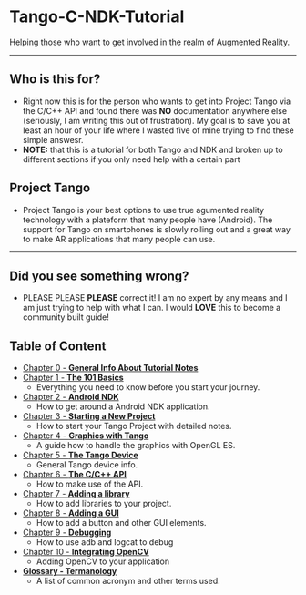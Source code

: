 # Tango-C-NDK-Tutorial
Helping those who want to get involved in the realm of Augmented Reality.

------

## Who is this for?
* Right now this is for the person who wants to get into Project Tango via the C/C++ API and found there was **NO** documentation anywhere else (seriously, I am writing this out of frustration). My goal is to save you at least an hour of your life where I wasted five of mine trying to find these simple answesr.
* **NOTE:** that this is a tutorial for both Tango and NDK and broken up to different sections if you only need help with a certain part

## Project Tango
* Project Tango is your best options to use true agumented reality technology with a plateform that many people have (Android). The support for Tango on smartphones is slowly rolling out and a great way to make AR applications that many people can use.

------

## Did you see something wrong?
* PLEASE PLEASE **PLEASE** correct it! I am no expert by any means and I am just trying to help with what I can. I would **LOVE** this to become a community built guide!

## Table of Content
* [Chapter 0 - **General Info About Tutorial Notes**](./Chapter_00.md)
* [Chapter 1 - **The 101 Basics**](./Chapter_01.md)
    * Everything you need to know before you start your journey.
* [Chapter 2 - **Android NDK**](./Chapter_02.md)
    * How to get around a Android NDK application.
* [Chapter 3 - **Starting a New Project**](./Chapter_03.md)
    * How to start your Tango Project with detailed notes.
* [Chapter 4 - **Graphics with Tango**](./Chapter_04.md)
    * A guide how to handle the graphics with OpenGL ES.
* [Chapter 5 - **The Tango Device**](./Chapter_05.md)
    * General Tango device info.
* [Chapter 6 - **The C/C++ API**](./Chapter_06.md)
    * How to make use of the API.
* [Chapter 7 - **Adding a library**](./Chapter_07.md)
    * How to add libraries to your project.
* [Chapter 8 - **Adding a GUI**](./Chapter_08.md)
    * How to add a button and other GUI elements.
* [Chapter 9 - **Debugging**](./Chapter_09.md)
    * How to use adb and logcat to debug
* [Chapter 10 - **Integrating OpenCV**](./Chapter_10.md)
    * Adding OpenCV to your application
* [**Glossary - Termanology**](./Glossary.md)
    * A list of common acronym and other terms used.